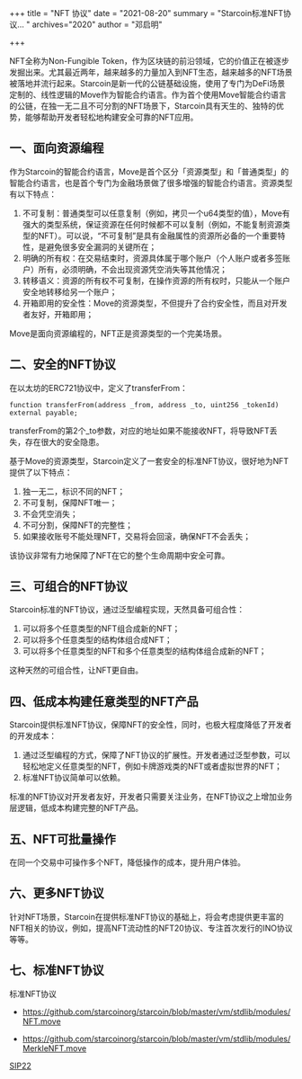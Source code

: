 +++
title = "NFT 协议"
date = "2021-08-20"
summary = "Starcoin标准NFT协议... "
archives="2020"
author = "邓启明"

+++

NFT全称为Non-Fungible Token，作为区块链的前沿领域，它的价值正在被逐步发掘出来。尤其最近两年，越来越多的力量加入到NFT生态，越来越多的NFT场景被落地并流行起来。Starcoin是新一代的公链基础设施，使用了专门为DeFi场景定制的、线性逻辑的Move作为智能合约语言。作为首个使用Move智能合约语言的公链，在独一无二且不可分割的NFT场景下，Starcoin具有天生的、独特的优势，能够帮助开发者轻松地构建安全可靠的NFT应用。



## 一、面向资源编程

作为Starcoin的智能合约语言，Move是首个区分「资源类型」和「普通类型」的智能合约语言，也是首个专门为金融场景做了很多增强的智能合约语言。资源类型有以下特点：

1. 不可复制：普通类型可以任意复制（例如，拷贝一个u64类型的值），Move有强大的类型系统，保证资源在任何时候都不可以复制（例如，不能复制资源类型的NFT）。可以说，“不可复制”是具有金融属性的资源所必备的一个重要特性，是避免很多安全漏洞的关键所在；
2. 明确的所有权：在交易结束时，资源具体属于哪个账户（个人账户或者多签账户）所有，必须明确，不会出现资源凭空消失等其他情况；
3. 转移语义：资源的所有权不可复制，在操作资源的所有权时，只能从一个账户安全地转移给另一个账户；
4. 开箱即用的安全性：Move的资源类型，不但提升了合约安全性，而且对开发者友好，开箱即用；

Move是面向资源编程的，NFT正是资源类型的一个完美场景。



## 二、安全的NFT协议

在以太坊的ERC721协议中，定义了transferFrom：

```
function transferFrom(address _from, address _to, uint256 _tokenId) external payable;
```

transferFrom的第2个_to参数，对应的地址如果不能接收NFT，将导致NFT丢失，存在很大的安全隐患。

基于Move的资源类型，Starcoin定义了一套安全的标准NFT协议，很好地为NFT提供了以下特点：

1. 独一无二，标识不同的NFT；
2. 不可复制，保障NFT唯一；
3. 不会凭空消失；
4. 不可分割，保障NFT的完整性；
5. 如果接收账号不能处理NFT，交易将会回滚，确保NFT不会丢失；

该协议非常有力地保障了NFT在它的整个生命周期中安全可靠。



## 三、可组合的NFT协议

Starcoin标准的NFT协议，通过泛型编程实现，天然具备可组合性：

1. 可以将多个任意类型的NFT组合成新的NFT；
2. 可以将多个任意类型的结构体组合成NFT；
3. 可以将多个任意类型的NFT和多个任意类型的结构体组合成新的NFT；

这种天然的可组合性，让NFT更自由。



## 四、低成本构建任意类型的NFT产品

Starcoin提供标准NFT协议，保障NFT的安全性，同时，也极大程度降低了开发者的开发成本：

1. 通过泛型编程的方式，保障了NFT协议的扩展性。开发者通过泛型参数，可以轻松地定义任意类型的NFT，例如卡牌游戏类的NFT或者虚拟世界的NFT；
2. 标准NFT协议简单可以依赖。

标准的NFT协议对开发者友好，开发者只需要关注业务，在NFT协议之上增加业务层逻辑，低成本构建完整的NFT产品。



## 五、NFT可批量操作

在同一个交易中可操作多个NFT，降低操作的成本，提升用户体验。



## 六、更多NFT协议

针对NFT场景，Starcoin在提供标准NFT协议的基础上，将会考虑提供更丰富的NFT相关的协议，例如，提高NFT流动性的NFT20协议、专注首次发行的INO协议等等。



## 七、标准NFT协议

标准NFT协议

* https://github.com/starcoinorg/starcoin/blob/master/vm/stdlib/modules/NFT.move

* https://github.com/starcoinorg/starcoin/blob/master/vm/stdlib/modules/MerkleNFT.move

[SIP22](https://github.com/starcoinorg/sips/blob/master/sip-22/index.zh.md)